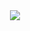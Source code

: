 <div align="center">
  <img src="https://readme-typing-svg.demolab.com?font=Fira+Code&pause=500&center=true&vCenter=true&repeat=false&width=435&lines=Hyunseung+Lee;%EC%9D%B4%ED%98%84%EC%8A%B9">
</div>
